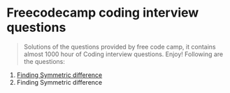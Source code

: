 # **Freecodecamp coding interview questions**
>Solutions of the questions provided by free code camp, it contains almost 1000 hour of Coding interview questions. Enjoy! 
Following are the questions:
<oL>
<a href="https://github.com/mishra-anubhav/Free-code-camp-coding-interview-questions/tree/main/Algorithms"><li> Finding Symmetric difference</li></a>
<li> Finding Symmetric difference</li>

</ol>
